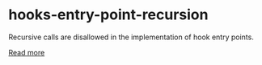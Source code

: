 # hooks-entry-point-recursion

Recursive calls are disallowed in the implementation of hook entry points.

[Read more](https://xrpl-hooks.readme.io/docs/loops-and-guarding#no-recursion)

